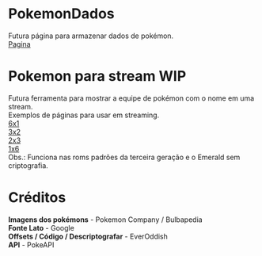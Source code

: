 # PokemonDados

Futura página para armazenar dados de pokémon.
<br>
[Pagina](https://igorfs10.github.io/PokemonSite/)

# Pokemon para stream WIP

Futura ferramenta para mostrar a equipe de pokémon com o nome em uma stream.
<br>
Exemplos de páginas para usar em streaming.
<br>
[6x1](https://igorfs10.github.io/PokemonSite/game%206x1.html)
<br>
[3x2](https://igorfs10.github.io/PokemonSite/game%203x2.html)
<br>
[2x3](https://igorfs10.github.io/PokemonSite/game%202x3.html)
<br>
[1x6](https://igorfs10.github.io/PokemonSite/game%201x6.html)
<br>
Obs.: Funciona nas roms padrões da terceira geração e o Emerald sem criptografia.

# Créditos

**Imagens dos pokémons** - Pokemon Company / Bulbapedia
<br>
**Fonte Lato** - Google
<br>
**Offsets / Código / Descriptografar** - EverOddish
<br>
**API** - PokeAPI